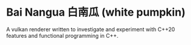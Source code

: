 Bai Nangua 白南瓜 (white pumpkin)
================================

A vulkan renderer written to investigate and experiment with C++20 features and functional programming in C++.


